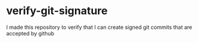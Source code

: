 # verify-git-signature
I made this repository to verify that I can create signed git commits that are accepted by github
